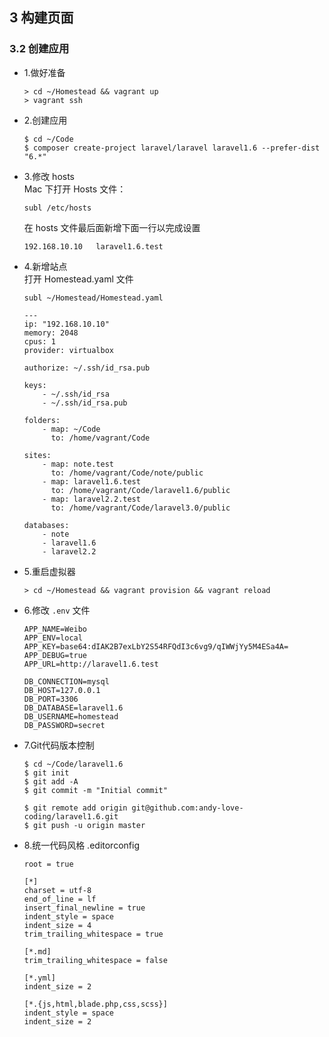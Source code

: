 ## 3 构建页面
### 3.2 创建应用
  - 1.做好准备
    ```
    > cd ~/Homestead && vagrant up
    > vagrant ssh
    ```
  - 2.创建应用 
    ```
    $ cd ~/Code
    $ composer create-project laravel/laravel laravel1.6 --prefer-dist "6.*"
    ```
  - 3.修改 hosts  
    Mac 下打开 Hosts 文件：
    ```
    subl /etc/hosts
    ```
    在 hosts 文件最后面新增下面一行以完成设置
    ```
    192.168.10.10   laravel1.6.test
    ```
  - 4.新增站点  
    打开 Homestead.yaml 文件
    ```
    subl ~/Homestead/Homestead.yaml
    ```
    ```
    ---
    ip: "192.168.10.10"
    memory: 2048
    cpus: 1
    provider: virtualbox

    authorize: ~/.ssh/id_rsa.pub

    keys:
        - ~/.ssh/id_rsa
        - ~/.ssh/id_rsa.pub

    folders:
        - map: ~/Code
          to: /home/vagrant/Code

    sites:
        - map: note.test
          to: /home/vagrant/Code/note/public
        - map: laravel1.6.test
          to: /home/vagrant/Code/laravel1.6/public
        - map: laravel2.2.test
          to: /home/vagrant/Code/laravel3.0/public

    databases:
        - note
        - laravel1.6
        - laravel2.2
    ```
  - 5.重启虚拟器
    ```
    > cd ~/Homestead && vagrant provision && vagrant reload
    ```
  - 6.修改 `.env` 文件
    ```
    APP_NAME=Weibo
    APP_ENV=local
    APP_KEY=base64:dIAK2B7exLbY2S54RFQdI3c6vg9/qIWWjYy5M4ESa4A=
    APP_DEBUG=true
    APP_URL=http://laravel1.6.test

    DB_CONNECTION=mysql
    DB_HOST=127.0.0.1
    DB_PORT=3306
    DB_DATABASE=laravel1.6
    DB_USERNAME=homestead
    DB_PASSWORD=secret
    ```
  - 7.Git代码版本控制
    ```
    $ cd ~/Code/laravel1.6
    $ git init
    $ git add -A
    $ git commit -m "Initial commit"

    $ git remote add origin git@github.com:andy-love-coding/laravel1.6.git
    $ git push -u origin master
    ```
  - 8.统一代码风格
    .editorconfig
    ```
    root = true

    [*]
    charset = utf-8
    end_of_line = lf
    insert_final_newline = true
    indent_style = space
    indent_size = 4
    trim_trailing_whitespace = true

    [*.md]
    trim_trailing_whitespace = false

    [*.yml]
    indent_size = 2

    [*.{js,html,blade.php,css,scss}]
    indent_style = space
    indent_size = 2
    ```   
